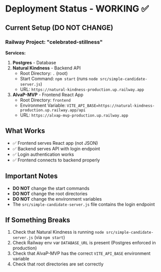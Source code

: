 # Deployment Status - WORKING ✅

## Current Setup (DO NOT CHANGE)

### Railway Project: "celebrated-stillness"

**Services:**
1. **Postgres** - Database
2. **Natural Kindness** - Backend API
   - Root Directory: `.` (root)
   - Start Command: `npm start` (runs `node src/simple-candidate-server.js`)
   - URL: `https://natural-kindness-production.up.railway.app`
3. **AlvaP-MVP** - Frontend React App
   - Root Directory: `frontend`
   - Environment Variable: `VITE_API_BASE=https://natural-kindness-production.up.railway.app/api`
   - URL: `https://alvap-mvp-production.up.railway.app`

## What Works
- ✅ Frontend serves React app (not JSON)
- ✅ Backend serves API with login endpoint
- ✅ Login authentication works
- ✅ Frontend connects to backend properly

## Important Notes
- **DO NOT** change the start commands
- **DO NOT** change the root directories
- **DO NOT** change the environment variables
- The `src/simple-candidate-server.js` file contains the login endpoint

## If Something Breaks
1. Check that Natural Kindness is running `node src/simple-candidate-server.js` (via `npm start`)
2. Check Railway env var `DATABASE_URL` is present (Postgres enforced in production)
3. Check that AlvaP-MVP has the correct `VITE_API_BASE` environment variable
4. Check that root directories are set correctly



